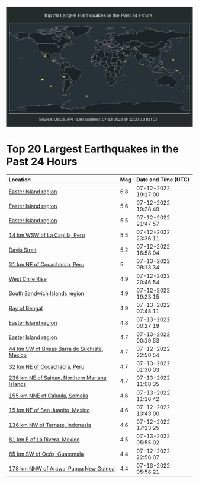 ![Map](./map.png)

# Top 20 Largest Earthquakes in the Past 24 Hours

| Location | Mag | Date and Time (UTC) |
|:---|:---|:---|
| [Easter Island region](https://earthquake.usgs.gov/earthquakes/eventpage/us6000i1wg) | 6.8 | 07-12-2022 19:17:00 |
| [Easter Island region](https://earthquake.usgs.gov/earthquakes/eventpage/us6000i1wq) | 5.6 | 07-12-2022 19:28:49 |
| [Easter Island region](https://earthquake.usgs.gov/earthquakes/eventpage/us6000i1xv) | 5.5 | 07-12-2022 21:47:57 |
| [14 km WSW of La Capilla, Peru](https://earthquake.usgs.gov/earthquakes/eventpage/us6000i1yw) | 5.5 | 07-12-2022 23:36:11 |
| [Davis Strait](https://earthquake.usgs.gov/earthquakes/eventpage/us6000i1vl) | 5.2 | 07-12-2022 16:58:04 |
| [31 km NE of Cocachacra, Peru](https://earthquake.usgs.gov/earthquakes/eventpage/us6000i220) | 5 | 07-13-2022 09:13:34 |
| [West Chile Rise](https://earthquake.usgs.gov/earthquakes/eventpage/us6000i1xb) | 4.9 | 07-12-2022 20:46:54 |
| [South Sandwich Islands region](https://earthquake.usgs.gov/earthquakes/eventpage/us6000i1wj) | 4.9 | 07-12-2022 19:23:15 |
| [Bay of Bengal](https://earthquake.usgs.gov/earthquakes/eventpage/us6000i21t) | 4.9 | 07-13-2022 07:48:11 |
| [Easter Island region](https://earthquake.usgs.gov/earthquakes/eventpage/us6000i1zf) | 4.8 | 07-13-2022 00:27:19 |
| [Easter Island region](https://earthquake.usgs.gov/earthquakes/eventpage/us6000i1zh) | 4.7 | 07-13-2022 00:19:53 |
| [44 km SW of Brisas Barra de Suchiate, Mexico](https://earthquake.usgs.gov/earthquakes/eventpage/us6000i1yg) | 4.7 | 07-12-2022 22:50:54 |
| [32 km NE of Cocachacra, Peru](https://earthquake.usgs.gov/earthquakes/eventpage/us6000i1zn) | 4.7 | 07-13-2022 01:30:03 |
| [236 km NE of Saipan, Northern Mariana Islands](https://earthquake.usgs.gov/earthquakes/eventpage/us6000i22b) | 4.7 | 07-13-2022 11:08:35 |
| [155 km NNE of Caluula, Somalia](https://earthquake.usgs.gov/earthquakes/eventpage/us6000i22e) | 4.6 | 07-13-2022 11:16:42 |
| [15 km NE of San Juanito, Mexico](https://earthquake.usgs.gov/earthquakes/eventpage/us6000i1t1) | 4.6 | 07-12-2022 13:43:00 |
| [136 km NW of Ternate, Indonesia](https://earthquake.usgs.gov/earthquakes/eventpage/us6000i1vn) | 4.6 | 07-12-2022 17:23:25 |
| [81 km E of La Rivera, Mexico](https://earthquake.usgs.gov/earthquakes/eventpage/us6000i21g) | 4.5 | 07-13-2022 05:55:02 |
| [65 km SW of Ocós, Guatemala](https://earthquake.usgs.gov/earthquakes/eventpage/us6000i1yh) | 4.4 | 07-12-2022 22:56:07 |
| [178 km NNW of Arawa, Papua New Guinea](https://earthquake.usgs.gov/earthquakes/eventpage/us6000i21m) | 4.4 | 07-13-2022 05:58:21 |
